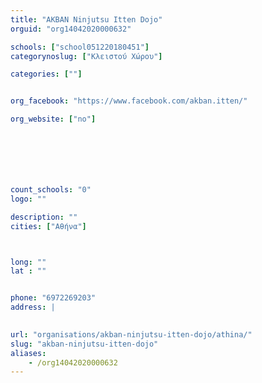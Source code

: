 ```yaml
---
title: "AKBAN Ninjutsu Itten Dojo"
orguid: "org14042020000632"

schools: ["school051220180451"]
categorynoslug: ["Κλειστού Χώρου"]

categories: [""]


org_facebook: "https://www.facebook.com/akban.itten/"

org_website: ["no"]







count_schools: "0"
logo: ""

description: ""
cities: ["Αθήνα"]



long: ""
lat : ""


phone: "6972269203"
address: |
    

url: "organisations/akban-ninjutsu-itten-dojo/athina/"
slug: "akban-ninjutsu-itten-dojo"
aliases:
    - /org14042020000632
---
```



